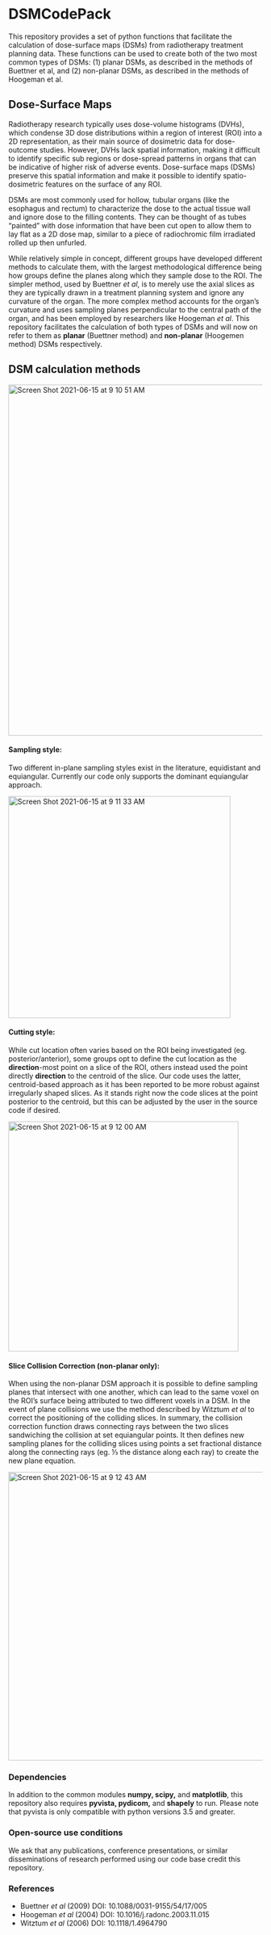 # DSMCodePack
This repository provides a set of python functions that facilitate the calculation of dose-surface maps (DSMs) from radiotherapy treatment planning data. These functions can be used to create both of the two most common types of DSMs: (1) planar DSMs, as described in the methods of Buettner et al, and (2) non-planar DSMs, as described in the methods of Hoogeman et al.

## Dose-Surface Maps
Radiotherapy research typically uses dose-volume histograms (DVHs), which condense 3D dose distributions within a region of interest (ROI) into a 2D representation, as their main source of dosimetric data for dose-outcome studies. However, DVHs lack spatial information, making it difficult to identify specific sub regions or dose-spread patterns in organs that can be indicative of higher risk of adverse events. Dose-surface maps (DSMs) preserve this spatial information and make it possible to identify spatio-dosimetric features on the surface of any ROI. 

DSMs are most commonly used for hollow, tubular organs (like the esophagus and rectum) to characterize the dose to the actual tissue wall and ignore dose to the filling contents. They can be thought of as tubes “painted” with dose information that have been cut open to allow them to lay flat as a 2D dose map, similar to a piece of radiochromic film irradiated rolled up then unfurled. 

While relatively simple in concept, different groups have developed different methods to calculate them, with the largest methodological difference being how groups define the planes along which they sample dose to the ROI. The simpler method, used by Buettner *et al*, is to merely use the axial slices as they are typically drawn in a treatment planning system and ignore any curvature of the organ. The more complex method accounts for the organ’s curvature and uses sampling planes perpendicular to the central path of the organ, and has been employed by researchers like Hoogeman *et al*. This repository facilitates the calculation of both types of DSMs and will now on refer to them as **planar** (Buettner method) and **non-planar** (Hoogemen method) DSMs respectively. 

## DSM calculation methods
<img width="696" alt="Screen Shot 2021-06-15 at 9 10 51 AM" src="https://user-images.githubusercontent.com/14338664/122058470-a4a73f00-cdb9-11eb-84c3-2ee42b6389d9.png">

#### Sampling style:
Two different in-plane sampling styles exist in the literature, equidistant and equiangular. Currently our code only supports the dominant equiangular approach.

<img width="440" alt="Screen Shot 2021-06-15 at 9 11 33 AM" src="https://user-images.githubusercontent.com/14338664/122058544-b852a580-cdb9-11eb-89ea-a1d26748fca2.png">

#### Cutting style:
While cut location often varies based on the ROI being investigated (eg. posterior/anterior), some groups opt to define the cut location as the **direction**-most point on a slice of the ROI, others instead used the point directly **direction** to the centroid of the slice. Our code uses the latter, centroid-based approach as it has been reported to be more robust against irregularly shaped slices. As it stands right now the code slices at the point posterior to the centroid, but this can be adjusted by the user in the source code if desired.

<img width="456" alt="Screen Shot 2021-06-15 at 9 12 00 AM" src="https://user-images.githubusercontent.com/14338664/122058597-c86a8500-cdb9-11eb-8150-9426aed88696.png">

#### Slice Collision Correction (non-planar only):
When using the non-planar DSM approach it is possible to define sampling planes that intersect with one another, which can lead to the same voxel on the ROI’s surface being attributed to two different voxels in a DSM. In the event of plane collisions we use the method described by Witztum *et al* to correct the positioning of the colliding slices. In summary, the collision correction function draws connecting rays between the two slices sandwiching the collision at set equiangular points. It then defines new sampling planes for the colliding slices using points a set fractional distance along the connecting rays (eg. ⅓ the distance along each ray) to create the new plane equation.

<img width="572" alt="Screen Shot 2021-06-15 at 9 12 43 AM" src="https://user-images.githubusercontent.com/14338664/122058701-e2a46300-cdb9-11eb-8fb8-179b508b6f11.png">

### Dependencies
In addition to the common modules **numpy, scipy,** and **matplotlib**, this repository also requires **pyvista, pydicom,** and **shapely** to run. Please note that pyvista is only compatible with python versions 3.5 and greater.

### Open-source use conditions
We ask that any publications, conference presentations, or similar disseminations of research performed using our code base credit this repository.

### References
* Buettner *et al* (2009) DOI: 10.1088/0031-9155/54/17/005
* Hoogeman *et al* (2004) DOI: 10.1016/j.radonc.2003.11.015
* Witztum *et al* (2006) DOI: 10.1118/1.4964790
